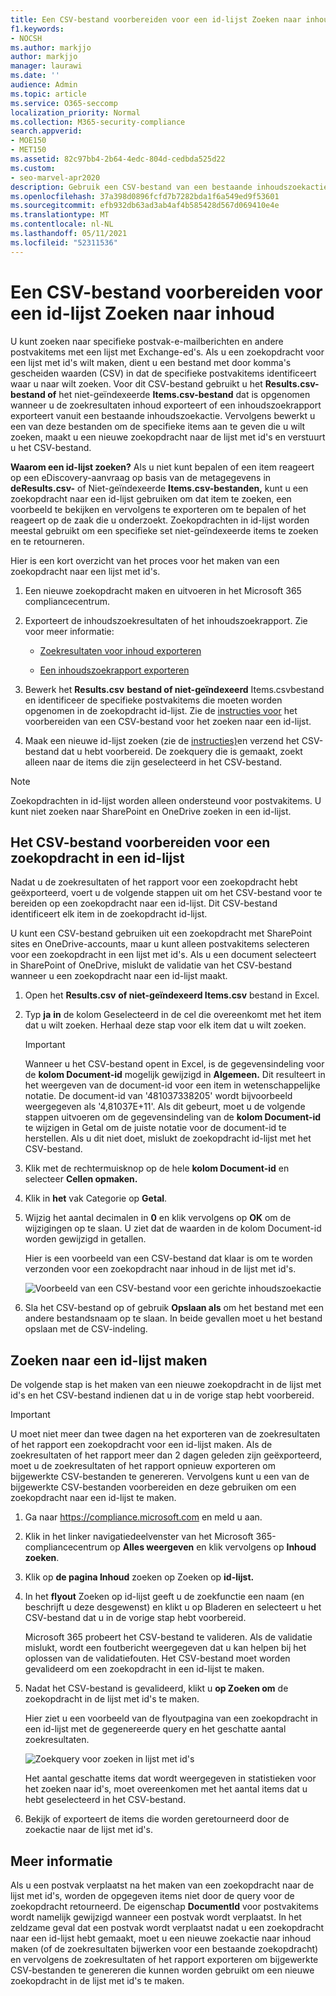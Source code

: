```yaml
---
title: Een CSV-bestand voorbereiden voor een id-lijst Zoeken naar inhoud
f1.keywords:
- NOCSH
ms.author: markjjo
author: markjjo
manager: laurawi
ms.date: ''
audience: Admin
ms.topic: article
ms.service: O365-seccomp
localization_priority: Normal
ms.collection: M365-security-compliance
search.appverid:
- MOE150
- MET150
ms.assetid: 82c97bb4-2b64-4edc-804d-cedbda525d22
ms.custom:
- seo-marvel-apr2020
description: Gebruik een CSV-bestand van een bestaande inhoudszoekactie om een zoekopdracht in de lijst met id's te maken die specifieke e-mailitems retourneert.
ms.openlocfilehash: 37a398d0896fcfd7b7282bda1f6a549ed9f53601
ms.sourcegitcommit: efb932db63ad3ab4af4b585428d567d069410e4e
ms.translationtype: MT
ms.contentlocale: nl-NL
ms.lasthandoff: 05/11/2021
ms.locfileid: "52311536"
---
```

# <a name="prepare-a-csv-file-for-an-id-list-content-search"></a>Een CSV-bestand voorbereiden voor een id-lijst Zoeken naar inhoud

U kunt zoeken naar specifieke postvak-e-mailberichten en andere postvakitems met een lijst met Exchange-ed's. Als u een zoekopdracht voor een lijst met id's wilt maken, dient u een bestand met door komma's gescheiden waarden (CSV) in dat de specifieke postvakitems identificeert waar u naar wilt zoeken. Voor dit CSV-bestand gebruikt u het **Results.csv-bestand of** het niet-geïndexeerde **Items.csv-bestand** dat is opgenomen wanneer u de zoekresultaten inhoud exporteert of een inhoudszoekrapport exporteert vanuit een bestaande inhoudszoekactie. Vervolgens bewerkt u een van deze bestanden om de specifieke items aan te geven die u wilt zoeken, maakt u een nieuwe zoekopdracht naar de lijst met id's en verstuurt u het CSV-bestand.

**Waarom een id-lijst zoeken?** Als u niet kunt bepalen of een item reageert op een eDiscovery-aanvraag op basis van de metagegevens in **deResults.csv-** of Niet-geïndexeerde **Items.csv-bestanden,** kunt u een zoekopdracht naar een id-lijst gebruiken om dat item te zoeken, een voorbeeld te bekijken en vervolgens te exporteren om te bepalen of het reageert op de zaak die u onderzoekt. Zoekopdrachten in id-lijst worden meestal gebruikt om een specifieke set niet-geïndexeerde items te zoeken en te retourneren.

Hier is een kort overzicht van het proces voor het maken van een zoekopdracht naar een lijst met id's.

1. Een nieuwe zoekopdracht maken en uitvoeren in het Microsoft 365 compliancecentrum.

2. Exporteert de inhoudszoekresultaten of het inhoudszoekrapport. Zie voor meer informatie:

    - [Zoekresultaten voor inhoud exporteren](export-search-results.md)

    - [Een inhoudszoekrapport exporteren](export-a-content-search-report.md)

3. Bewerk het **Results.csv** **bestand of niet-geïndexeerd** Items.csvbestand en identificeer de specifieke postvakitems die moeten worden opgenomen in de zoekopdracht id-lijst. Zie de [instructies voor](#prepare-the-csv-file-for-an-id-list-search) het voorbereiden van een CSV-bestand voor het zoeken naar een id-lijst.

4. Maak een nieuwe id-lijst zoeken (zie de [instructies)](#create-an-id-list-search)en verzend het CSV-bestand dat u hebt voorbereid. De zoekquery die is gemaakt, zoekt alleen naar de items die zijn geselecteerd in het CSV-bestand.

> [!NOTE]
> Zoekopdrachten in id-lijst worden alleen ondersteund voor postvakitems. U kunt niet zoeken naar SharePoint en OneDrive zoeken in een id-lijst.

## <a name="prepare-the-csv-file-for-an-id-list-search"></a>Het CSV-bestand voorbereiden voor een zoekopdracht in een id-lijst

Nadat u de zoekresultaten of het rapport voor een zoekopdracht hebt geëxporteerd, voert u de volgende stappen uit om het CSV-bestand voor te bereiden op een zoekopdracht naar een id-lijst. Dit CSV-bestand identificeert elk item in de zoekopdracht id-lijst.

U kunt een CSV-bestand gebruiken uit een zoekopdracht met SharePoint sites en OneDrive-accounts, maar u kunt alleen postvakitems selecteren voor een zoekopdracht in een lijst met id's. Als u een document selecteert in SharePoint of OneDrive, mislukt de validatie van het CSV-bestand wanneer u een zoekopdracht naar een id-lijst maakt.

1. Open het **Results.csv** **of niet-geïndexeerd Items.csv** bestand in Excel.

2. Typ **ja** **in** de kolom Geselecteerd in de cel die overeenkomt met het item dat u wilt zoeken. Herhaal deze stap voor elk item dat u wilt zoeken.

    > [!IMPORTANT]
    > Wanneer u het CSV-bestand opent in Excel, is de gegevensindeling voor de **kolom Document-id** mogelijk gewijzigd in **Algemeen.** Dit resulteert in het weergeven van de document-id voor een item in wetenschappelijke notatie. De document-id van '481037338205' wordt bijvoorbeeld weergegeven als '4,81037E+11'. Als dit gebeurt, moet u de volgende stappen uitvoeren om de  gegevensindeling van de **kolom Document-id** te wijzigen in Getal om de juiste notatie voor de document-id te herstellen. Als u dit niet doet, mislukt de zoekopdracht id-lijst met het CSV-bestand.

3. Klik met de rechtermuisknop op de hele **kolom Document-id** en selecteer **Cellen opmaken.**

4. Klik in **het** vak Categorie op **Getal**.

5. Wijzig het aantal decimalen in **0** en klik vervolgens op **OK** om de wijzigingen op te slaan. U ziet dat de waarden in de kolom Document-id worden gewijzigd in getallen.

    Hier is een voorbeeld van een CSV-bestand dat klaar is om te worden verzonden voor een zoekopdracht naar inhoud in de lijst met id's.

    ![Voorbeeld van een CSV-bestand voor een gerichte inhoudszoekactie](../media/SearchIDListCSVFile.png)

6. Sla het CSV-bestand op of gebruik **Opslaan als** om het bestand met een andere bestandsnaam op te slaan. In beide gevallen moet u het bestand opslaan met de CSV-indeling.

## <a name="create-an-id-list-search"></a>Zoeken naar een id-lijst maken

De volgende stap is het maken van een nieuwe zoekopdracht in de lijst met id's en het CSV-bestand indienen dat u in de vorige stap hebt voorbereid.

> [!IMPORTANT]
> U moet niet meer dan twee dagen na het exporteren van de zoekresultaten of het rapport een zoekopdracht voor een id-lijst maken. Als de zoekresultaten of het rapport meer dan 2 dagen geleden zijn geëxporteerd, moet u de zoekresultaten of het rapport opnieuw exporteren om bijgewerkte CSV-bestanden te genereren. Vervolgens kunt u een van de bijgewerkte CSV-bestanden voorbereiden en deze gebruiken om een zoekopdracht naar een id-lijst te maken.

1. Ga naar <https://compliance.microsoft.com> en meld u aan.

2. Klik in het linker navigatiedeelvenster van het Microsoft 365-compliancecentrum op **Alles weergeven** en klik vervolgens op **Inhoud zoeken**.

3. Klik op **de pagina Inhoud** zoeken op Zoeken op **id-lijst.**

4. In het **flyout** Zoeken op id-lijst geeft u de zoekfunctie een naam (en beschrijft u deze desgewenst) en klikt u op Bladeren en selecteert u het CSV-bestand dat u in de vorige stap hebt voorbereid. 

    Microsoft 365 probeert het CSV-bestand te valideren. Als de validatie mislukt, wordt een foutbericht weergegeven dat u kan helpen bij het oplossen van de validatiefouten. Het CSV-bestand moet worden gevalideerd om een zoekopdracht in een id-lijst te maken.

5. Nadat het CSV-bestand is gevalideerd, klikt u **op Zoeken om** de zoekopdracht in de lijst met id's te maken.

    Hier ziet u een voorbeeld van de flyoutpagina van een zoekopdracht in een id-lijst met de gegenereerde query en het geschatte aantal zoekresultaten.

    ![Zoekquery voor zoeken in lijst met id's](../media/SearchIDListFlyout.png)

    Het aantal geschatte items dat wordt weergegeven in statistieken voor het zoeken naar id's, moet overeenkomen met het aantal items dat u hebt geselecteerd in het CSV-bestand.

6. Bekijk of exporteert de items die worden geretourneerd door de zoekactie naar de lijst met id's.

## <a name="more-information"></a>Meer informatie

Als u een postvak verplaatst na het maken van een zoekopdracht naar de lijst met id's, worden de opgegeven items niet door de query voor de zoekopdracht retourneerd. De eigenschap **DocumentId** voor postvakitems wordt namelijk gewijzigd wanneer een postvak wordt verplaatst. In het zeldzame geval dat een postvak wordt verplaatst nadat u een zoekopdracht naar een id-lijst hebt gemaakt, moet u een nieuwe zoekactie naar inhoud maken (of de zoekresultaten bijwerken voor een bestaande zoekopdracht) en vervolgens de zoekresultaten of het rapport exporteren om bijgewerkte CSV-bestanden te genereren die kunnen worden gebruikt om een nieuwe zoekopdracht in de lijst met id's te maken.
